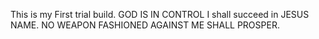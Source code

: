 This is my First trial build. GOD IS IN CONTROL
I shall succeed in JESUS NAME.
NO WEAPON FASHIONED AGAINST ME SHALL PROSPER.